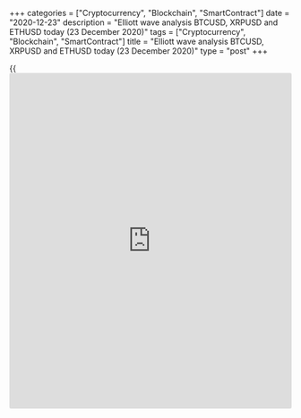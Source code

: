 +++
categories = ["Cryptocurrency", "Blockchain", "SmartContract"]
date = "2020-12-23"
description = "Elliott wave analysis BTCUSD, XRPUSD and ETHUSD today (23 December 2020)"
tags = ["Cryptocurrency", "Blockchain", "SmartContract"]
title = "Elliott wave analysis BTCUSD, XRPUSD and ETHUSD today (23 December 2020)"
type = "post"
+++

{{<iframe id="large-banner" src="https://www.bounty.group/#slide=18.0" width="100%" height="600" scrolling="no" style="border: 0px solid rgb(216, 221, 230); border-radius: 3px;">}}

2020-12-23

2020-12-23

Short-term forecast for BTCUSD, XRPUSD and ETHUSD 23.12.2020Roman Onegin

I welcome my readers!

I have prepared a short-term cryptocurrency forecast based on Elliott
wave analysis of Bitcoin, Ripple, and Ethereum. I suggest entry signals
to trade each cryptocurrency.

Apparently, Ripple is not forming a triangle, as was supposed earlier,
but a triple zigzag.

The article covers the following subjects:

## Elliott wave Bitcoin analysis

 ****

In the last section of the chart, a bullish impulse wave is forming.
Sub-waves 1 and 2 were formed, then the price began to rise in impulse
3. At the moment, sub-waves [1]-[2]-[3]-[4] have been fully completed,
and wave [5] is still forming. In the coming days, the market will rise
in sub-waves 3-4-5 of a smaller degree, as shown in the chart. The end
of the bullish impulse is expected around the 26000.00 level. Consider
opening longs.

### Trading plan for [BTCUSD][1] today:

Buy 23745.50 TP 26000.00

* * *

## Elliott wave Ripple analysis

 ****

As the market continued to go down, the previous analysis has lost its
relevance. Most likely, corrective wave [4] takes the form of a bearish
triple zigzag (W)-(X)-(Y)-(XX)-(Z), the first four parts of which have
already been completed, and the last subwave (Z) is forming... Wave (Z)
takes the shape of a standard a-b-c zigzag. Now the price is going down
in impulse c, while the impulse itself is close to being completed.
Perhaps the price will reach the level of 0.338, after which the market
will reverse and begin to form a new upward trend.

### Trading plan for **[XRPUSD][2]** today:

Sell 0.399, TP 0.338

* * *

## Elliott wave Ethereum analysis

 ****

Ethereum continues to form a bullish wave 5 which will complete a large
impulse (3). Wave 5 is an impulse consisting of sub-waves
[1]-[2]-[3]-[4]-[5]. Most likely, the corrective wave [4] has recently
been completed, it took the form of a bearish double zigzag (w)-(x)-(y).
After that, the price reversed and started going up in the initial part
of wave [5]. A price increase is expected in the near future. The first
target for opening trades is the level of 677.00, that is, the previous
high formed by wave [3].

### Trading plan for  **[ETHUSD][3] **today:

Buy 625.55, TP 677.00

* * *

P.S. Did you like my article? Share it in social networks: it will be
the best “thank you" :)

Ask me questions and comment below. I’ll be glad to answer your
questions and give necessary explanations.

 **Useful links:**

  * I recommend trying to trade with a reliable broker [here][4]. The system allows you to trade by yourself or copy successful traders from all across the globe.
  * Use my promo-code BLOG for getting deposit bonus 50% on LiteForex platform. Just enter this code in the appropriate field while [depositing][5] your trading account.
  * Telegram chat for traders: <t.me/liteforexengchat>. We are sharing the signals and trading experience
  * Telegram channel with high-quality analytics, Forex reviews, training articles, and other useful things for traders <t.me/liteforex>



The content of this article reflects the author’s opinion and does not
necessarily reflect the official position of LiteForex. The material
published on this page is provided for informational purposes only and
should not be considered as the provision of investment advice for the
purposes of Directive 2004/39/EC.

Rate this article:

{{value}}

( {{count}} {{title}} )

   1. my.liteforex.com/trading/chart?symbol=BTCUSD
   2. my.liteforex.com/trading/chart?symbol=XRPUSD
   3. my.liteforex.com/trading/chart?symbol=ETHUSD
   4. my.liteforex.com/?category=analysts-opinions&slug=short-term-forecast-for-[BTC](https://www.playgroundfx.com/blog/who-is-the-creator-of-bitcoin/)usd-xrpusd-and-ethusd-23122020&openPopup=%2Fregistration%2Fpopup&utm_source=blog&utm_medium=article&utm_campaign=bonus
   5. my.liteforex.com/deposit/?category=analysts-opinions&slug=short-term-forecast-for-[BTC](https://www.playgroundfx.com/blog/who-is-the-creator-of-bitcoin/)usd-xrpusd-and-ethusd-23122020&promo_code=BLOG&utm_source=blog&utm_medium=article&utm_campaign=bonus